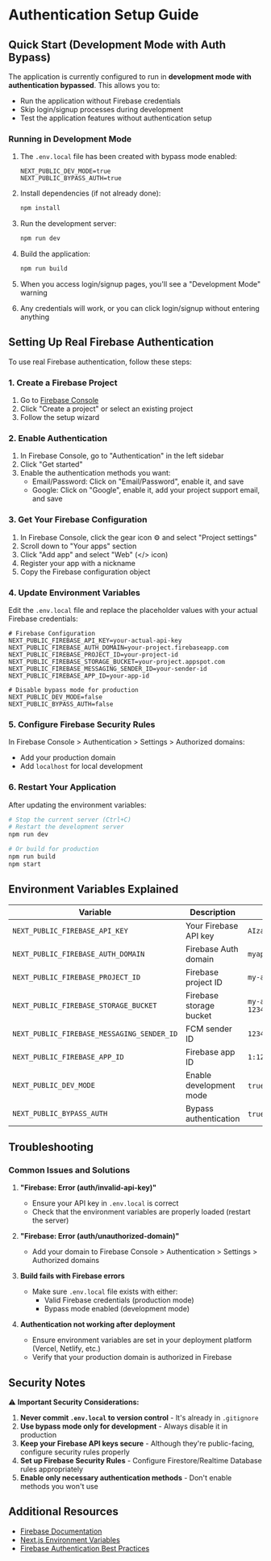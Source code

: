 # Authentication Setup Guide

## Quick Start (Development Mode with Auth Bypass)

The application is currently configured to run in **development mode with authentication bypassed**. This allows you to:
- Run the application without Firebase credentials
- Skip login/signup processes during development
- Test the application features without authentication setup

### Running in Development Mode

1. The `.env.local` file has been created with bypass mode enabled:
   ```
   NEXT_PUBLIC_DEV_MODE=true
   NEXT_PUBLIC_BYPASS_AUTH=true
   ```

2. Install dependencies (if not already done):
   ```bash
   npm install
   ```

3. Run the development server:
   ```bash
   npm run dev
   ```

4. Build the application:
   ```bash
   npm run build
   ```

5. When you access login/signup pages, you'll see a "Development Mode" warning
6. Any credentials will work, or you can click login/signup without entering anything

## Setting Up Real Firebase Authentication

To use real Firebase authentication, follow these steps:

### 1. Create a Firebase Project

1. Go to [Firebase Console](https://console.firebase.google.com/)
2. Click "Create a project" or select an existing project
3. Follow the setup wizard

### 2. Enable Authentication

1. In Firebase Console, go to "Authentication" in the left sidebar
2. Click "Get started"
3. Enable the authentication methods you want:
   - Email/Password: Click on "Email/Password", enable it, and save
   - Google: Click on "Google", enable it, add your project support email, and save

### 3. Get Your Firebase Configuration

1. In Firebase Console, click the gear icon ⚙️ and select "Project settings"
2. Scroll down to "Your apps" section
3. Click "Add app" and select "Web" (</> icon)
4. Register your app with a nickname
5. Copy the Firebase configuration object

### 4. Update Environment Variables

Edit the `.env.local` file and replace the placeholder values with your actual Firebase credentials:

```env
# Firebase Configuration
NEXT_PUBLIC_FIREBASE_API_KEY=your-actual-api-key
NEXT_PUBLIC_FIREBASE_AUTH_DOMAIN=your-project.firebaseapp.com
NEXT_PUBLIC_FIREBASE_PROJECT_ID=your-project-id
NEXT_PUBLIC_FIREBASE_STORAGE_BUCKET=your-project.appspot.com
NEXT_PUBLIC_FIREBASE_MESSAGING_SENDER_ID=your-sender-id
NEXT_PUBLIC_FIREBASE_APP_ID=your-app-id

# Disable bypass mode for production
NEXT_PUBLIC_DEV_MODE=false
NEXT_PUBLIC_BYPASS_AUTH=false
```

### 5. Configure Firebase Security Rules

In Firebase Console > Authentication > Settings > Authorized domains:
- Add your production domain
- Add `localhost` for local development

### 6. Restart Your Application

After updating the environment variables:

```bash
# Stop the current server (Ctrl+C)
# Restart the development server
npm run dev

# Or build for production
npm run build
npm start
```

## Environment Variables Explained

| Variable | Description | Example |
|----------|-------------|---------|
| `NEXT_PUBLIC_FIREBASE_API_KEY` | Your Firebase API key | `AIzaSyD...` |
| `NEXT_PUBLIC_FIREBASE_AUTH_DOMAIN` | Firebase Auth domain | `myapp.firebaseapp.com` |
| `NEXT_PUBLIC_FIREBASE_PROJECT_ID` | Firebase project ID | `my-app-12345` |
| `NEXT_PUBLIC_FIREBASE_STORAGE_BUCKET` | Firebase storage bucket | `my-app-12345.appspot.com` |
| `NEXT_PUBLIC_FIREBASE_MESSAGING_SENDER_ID` | FCM sender ID | `123456789` |
| `NEXT_PUBLIC_FIREBASE_APP_ID` | Firebase app ID | `1:123456789:web:abc...` |
| `NEXT_PUBLIC_DEV_MODE` | Enable development mode | `true` or `false` |
| `NEXT_PUBLIC_BYPASS_AUTH` | Bypass authentication | `true` or `false` |

## Troubleshooting

### Common Issues and Solutions

1. **"Firebase: Error (auth/invalid-api-key)"**
   - Ensure your API key in `.env.local` is correct
   - Check that the environment variables are properly loaded (restart the server)

2. **"Firebase: Error (auth/unauthorized-domain)"**
   - Add your domain to Firebase Console > Authentication > Settings > Authorized domains

3. **Build fails with Firebase errors**
   - Make sure `.env.local` file exists with either:
     - Valid Firebase credentials (production mode)
     - Bypass mode enabled (development mode)

4. **Authentication not working after deployment**
   - Ensure environment variables are set in your deployment platform (Vercel, Netlify, etc.)
   - Verify that your production domain is authorized in Firebase

## Security Notes

⚠️ **Important Security Considerations:**

1. **Never commit `.env.local` to version control** - It's already in `.gitignore`
2. **Use bypass mode only for development** - Always disable it in production
3. **Keep your Firebase API keys secure** - Although they're public-facing, configure security rules properly
4. **Set up Firebase Security Rules** - Configure Firestore/Realtime Database rules appropriately
5. **Enable only necessary authentication methods** - Don't enable methods you won't use

## Additional Resources

- [Firebase Documentation](https://firebase.google.com/docs)
- [Next.js Environment Variables](https://nextjs.org/docs/basic-features/environment-variables)
- [Firebase Authentication Best Practices](https://firebase.google.com/docs/auth/web/start)
